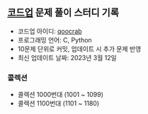 ## <a href="codeup.kr">코드업</a> 문제 풀이 스터디 기록

- 코드업 아이디: <a href="https://codeup.kr/userinfo.php?user=qoocrab">qoocrab</a>
- 프로그래밍 언어: C, Python
- 10문제 단위로 커밋, 업데이트 시 추가 문제 반영
- 최신 업데이트 날짜: 2023년 3월 12일

### 콜렉션

- 콜렉션 1000번대 (1001 ~ 1099)
- 콜렉션 1100번대 (1101 ~ 1180)
